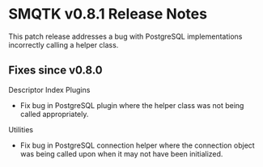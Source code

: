 SMQTK v0.8.1 Release Notes
===========================
This patch release addresses a bug with PostgreSQL implementations incorrectly
calling a helper class.


Fixes since v0.8.0
------------------

Descriptor Index Plugins

* Fix bug in PostgreSQL plugin where the helper class was not being called
  appropriately.

Utilities

* Fix bug in PostgreSQL connection helper where the connection object was
  being called upon when it may not have been initialized.
